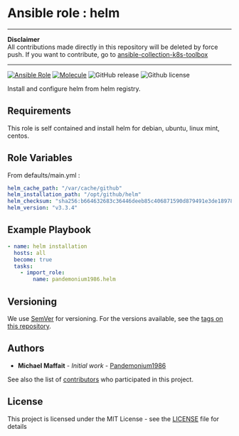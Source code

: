 # Ansible role : helm

---

**Disclaimer**  
All contributions made directly in this repository will be deleted by force push. If you want to contribute, go to [ansible-collection-k8s-toolbox](https://github.com/Pandemonium1986/ansible-collection-k8s-toolbox)

---

[![Ansible Role](https://img.shields.io/ansible/role/d/pandemonium1986/helm?logo=Ansible&color=blue)](https://galaxy.ansible.com/ui/standalone/roles/pandemonium1986/helm/)
[![Molecule](https://github.com/Pandemonium1986/ansible-role-helm/actions/workflows/molecule.yml/badge.svg)](https://github.com/Pandemonium1986/ansible-role-helm/actions/workflows/molecule.yml)
![GitHub release](https://img.shields.io/github/release/Pandemonium1986/ansible-role-helm.svg?logo=github)
![Github license](https://img.shields.io/github/license/Pandemonium1986/ansible-role-helm.svg?logo=github)

Install and configure helm from helm registry.

## Requirements

This role is self contained and install helm for debian, ubuntu, linux mint, centos.

## Role Variables

From defaults/main.yml :

```yaml
helm_cache_path: "/var/cache/github"
helm_installation_path: "/opt/github/helm"
helm_checksum: "sha256:b664632683c36446deeb85c406871590d879491e3de18978b426769e43a1e82c"
helm_version: "v3.3.4"
```

## Example Playbook

```yaml
- name: helm installation
  hosts: all
  become: true
  tasks:
    - import_role:
        name: pandemonium1986.helm
```

## Versioning

We use [SemVer](http://semver.org/) for versioning. For the versions available, see the [tags on this repository](https://github.com/Pandemonium1986/ansible-role-helm/tags).

## Authors

- **Michael Maffait** - _Initial work_ - [Pandemonium1986](https://github.com/Pandemonium1986)

See also the list of [contributors](https://github.com/your/project/contributors) who participated in this project.

## License

This project is licensed under the MIT License - see the [LICENSE](./LICENSE) file for details
